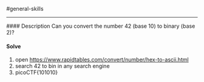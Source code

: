 #general-skills
<hr>
#### Description
Can you convert the number 42 (base 10) to binary (base 2)?

#### Solve
1. open https://www.rapidtables.com/convert/number/hex-to-ascii.html
2. search 42 to bin in any search engine
3. picoCTF{101010}